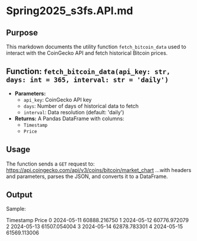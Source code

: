 # Spring2025_s3fs.API.md

## Purpose
This markdown documents the utility function `fetch_bitcoin_data` used to interact with the CoinGecko API and fetch historical Bitcoin prices.

## Function: `fetch_bitcoin_data(api_key: str, days: int = 365, interval: str = 'daily')`
- **Parameters:**
  - `api_key`: CoinGecko API key
  - `days`: Number of days of historical data to fetch
  - `interval`: Data resolution (default: 'daily')
- **Returns:** A Pandas DataFrame with columns:
  - `Timestamp`
  - `Price`

## Usage
The function sends a `GET` request to: https://api.coingecko.com/api/v3/coins/bitcoin/market_chart
...with headers and parameters, parses the JSON, and converts it to a DataFrame.

## Output
Sample:

   Timestamp         Price
0 2024-05-11  60888.216750
1 2024-05-12  60776.972079
2 2024-05-13  61507.054004
3 2024-05-14  62878.783301
4 2024-05-15  61569.113006